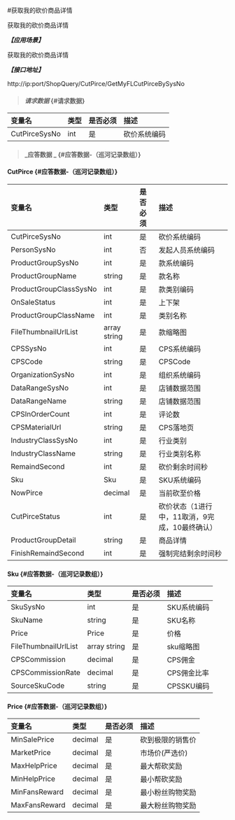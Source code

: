 #获取我的砍价商品详情

获取我的砍价商品详情

_**【应用场景】**_

获取我的砍价商品详情

_**【接口地址】**_

http://ip:port/ShopQuery/CutPirce/GetMyFLCutPirceBySysNo

> #### _请求数据_ {#请求数据}

| 变量名 | 类型 | 是否必须 | 描述 |
| :--- | :--- | :--- | :--- |
| CutPirceSysNo| int | 是 | 砍价系统编码 |




> #### _应答数据 _ {#应答数据-（巡河记录数组）}

#### CutPirce {#应答数据-（巡河记录数组）}

| 变量名 | 类型 | 是否必须 | 描述 |
| :--- | :--- | :--- | :--- |
| CutPirceSysNo| int | 是 | 砍价系统编码 |
| PersonSysNo| int | 否 | 发起人员系统编码 |
| ProductGroupSysNo| int | 是 | 款系统编码 |
| ProductGroupName| string | 是 | 款名称 |
| ProductGroupClassSysNo| int | 是 | 款类别编码 |
| OnSaleStatus| int | 是 | 上下架 |
| ProductGroupClassName| int | 是 | 类别名称 |
| FileThumbnailUrlList| array string | 是 | 款缩略图 |
| CPSSysNo|int| 是 | CPS系统编码|
| CPSCode|string| 是 | CPSCode|
| OrganizationSysNo|int| 是 |组织系统编码|
| DataRangeSysNo|int| 是 |店铺数据范围|
| DataRangeName|string| 是 |店铺数据范围|
| CPSInOrderCount|int| 是 |评论数|
| CPSMaterialUrl|string| 是 |CPS落地页|
| IndustryClassSysNo|int| 是 |行业类别|
| IndustryClassName|string| 是 |行业类别名称|
| RemaindSecond| int| 是 | 砍价剩余时间秒|
| Sku | Sku  | 是 | SKU系统编码 |
| NowPirce| decimal | 是 | 当前砍至价格|
| CutPirceStatus| int | 是 | 砍价状态（1进行中，11取消，9完成，10最终确认） |
| ProductGroupDetail|string| 是 |商品详情|
| FinishRemaindSecond| int| 是 | 强制完结剩余时间秒|









#### Sku {#应答数据-（巡河记录数组）}

| 变量名 | 类型 | 是否必须 | 描述 |
| :--- | :--- | :--- | :--- |
| SkuSysNo| int | 是 | SKU系统编码 |
| SkuName| string | 是 | SKU名称 |
| Price|Price| 是 | 价格|
| FileThumbnailUrlList| array string | 是 | sku缩略图 |
| CPSCommission|decimal| 是 | CPS佣金|
| CPSCommissionRate|decimal| 是 | CPS佣金比率|
| SourceSkuCode| string | 是 | CPSSKU编码 |




#### Price {#应答数据-（巡河记录数组）}

| 变量名 | 类型 | 是否必须 | 描述 |
| :--- | :--- | :--- | :--- |
| MinSalePrice| decimal| 是 | 砍到极限的销售价|
| MarketPrice| decimal| 是 | 市场价(严选价)|
| MaxHelpPrice| decimal| 是 | 最大帮砍奖励|
| MinHelpPrice| decimal| 是 | 最小帮砍奖励|
| MinFansReward| decimal| 是 | 最小粉丝购物奖励|
| MaxFansReward| decimal| 是 | 最大粉丝购物奖励|


